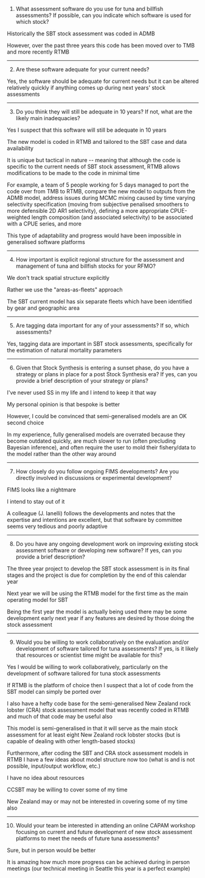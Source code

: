 1. What assessment software do you use for tuna and billfish assessments? If
   possible, can you indicate which software is used for which stock?

Historically the SBT stock assessment was coded in ADMB

However, over the past three years this code has been moved over to TMB and more
recently RTMB

--------------------------------------------------------------------------------

2. Are these software adequate for your current needs?

Yes, the software should be adequate for current needs but it can be altered
relatively quickly if anything comes up during next years' stock assessments

--------------------------------------------------------------------------------

3. Do you think they will still be adequate in 10 years? If not, what are the
   likely main inadequacies?

Yes I suspect that this software will still be adequate in 10 years

The new model is coded in RTMB and tailored to the SBT case and data
availability

It is unique but tactical in nature -- meaning that although the code is
specific to the current needs of SBT stock assessment, RTMB allows modifications
to be made to the code in minimal time

For example, a team of 5 people working for 5 days managed to port the code over
from TMB to RTMB, compare the new model to outputs from the ADMB model, address
issues during MCMC mixing caused by time varying selectivity specification
(moving from subjective penalised smoothers to more defensible 2D AR1
selectivity), defining a more appropriate CPUE-weighted length composition (and
associated selectivity) to be associated with a CPUE series, and more

This type of adaptability and progress would have been impossible in generalised
software platforms

--------------------------------------------------------------------------------

4. How important is explicit regional structure for the assessment and
   management of tuna and billfish stocks for your RFMO?

We don't track spatial structure explicitly

Rather we use the "areas-as-fleets" approach

The SBT current model has six separate fleets which have been identified by gear
and geographic area

--------------------------------------------------------------------------------

5. Are tagging data important for any of your assessments? If so, which
   assessments?

Yes, tagging data are important in SBT stock assessments, specifically for the
estimation of natural mortality parameters

--------------------------------------------------------------------------------

6. Given that Stock Synthesis is entering a sunset phase, do you have a strategy
   or plans in place for a post Stock Synthesis era? If yes, can you provide a
   brief description of your strategy or plans?

I've never used SS in my life and I intend to keep it that way

My personal opinion is that bespoke is better

However, I could be convinced
that semi-generalised models are an OK second choice

In my experience, fully generalised models are overrated because they become
outdated quickly, are much slower to run (often precluding Bayesian inference),
and often require the user to mold their fishery/data to the model rather than
the other way around

--------------------------------------------------------------------------------

7. How closely do you follow ongoing FIMS developments? Are you directly
   involved in discussions or experimental development?

FIMS looks like a nightmare

I intend to stay out of it

A colleague (J. Ianelli) follows the developments and notes that the expertise
and intentions are excellent, but that software by committee seems very tedious
and poorly adaptive

--------------------------------------------------------------------------------

8. Do you have any ongoing development work on improving existing stock
   assessment software or developing new software? If yes, can you provide a
   brief description?

The three year project to develop the SBT stock assessment is in its final
stages and the project is due for completion by the end of this calendar year

Next year we will be using the RTMB model for the first time as the main
operating model for SBT

Being the first year the model is actually being used there may be some
development early next year if any features are desired by those doing the stock
assessment

--------------------------------------------------------------------------------

9. Would you be willing to work collaboratively on the evaluation and/or
   development of software tailored for tuna assessments? If yes, is it likely
   that resources or scientist time might be available for this?

Yes I would be willing to work collaboratively, particularly on the development
of software tailored for tuna stock assessments

If RTMB is the platform of choice then I suspect that a lot of code from the SBT
model can simply be ported over

I also have a hefty code base for the semi-generalised New Zealand rock lobster
(CRA) stock assessment model that was recently coded in RTMB and much of that
code may be useful also

This model is semi-generalised in that it will serve as the main stock
assessment for at least eight New Zealand rock lobster stocks (but is capable of
dealing with other length-based stocks)

Furthermore, after coding the SBT and CRA stock assessment models in RTMB I have
a few ideas about model structure now too (what is and is not possible,
input/output workflow, etc.)

I have no idea about resources

CCSBT may be willing to cover some of my time

New Zealand may or may not be interested in covering some of my time also

--------------------------------------------------------------------------------

10. Would your team be interested in attending an online CAPAM workshop focusing
    on current and future development of new stock assessment platforms to meet
    the needs of future tuna assessments?

Sure, but in person would be better

It is amazing how much more progress can be achieved during in person meetings
(our technical meeting in Seattle this year is a perfect example)
